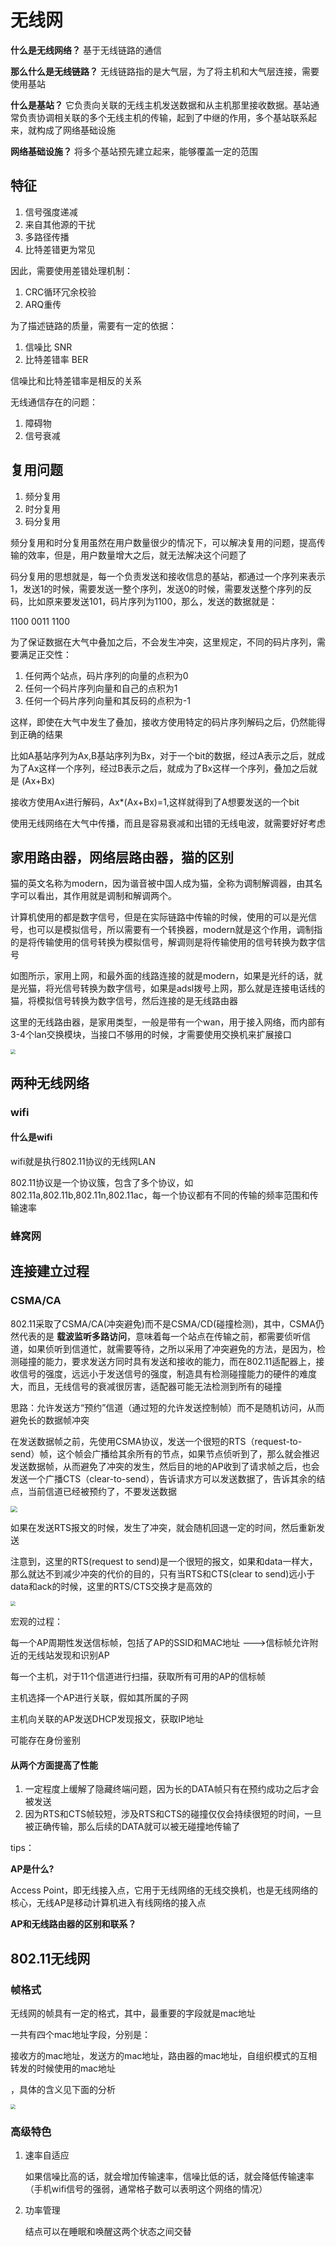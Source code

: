 # 无线网



**什么是无线网络？**  基于无线链路的通信

**那么什么是无线链路？** 无线链路指的是大气层，为了将主机和大气层连接，需要使用基站

**什么是基站？** 它负责向关联的无线主机发送数据和从主机那里接收数据。基站通常负责协调相关联的多个无线主机的传输，起到了中继的作用，多个基站联系起来，就构成了网络基础设施

**网络基础设施？**  将多个基站预先建立起来，能够覆盖一定的范围



## 特征

1. 信号强度递减
2. 来自其他源的干扰
3. 多路径传播
4. 比特差错更为常见



因此，需要使用差错处理机制：

1. CRC循环冗余校验
2. ARQ重传



为了描述链路的质量，需要有一定的依据：

1. 信噪比 SNR
2. 比特差错率 BER



信噪比和比特差错率是相反的关系



无线通信存在的问题：

1. 障碍物
2. 信号衰减



## 复用问题



1. 频分复用
2. 时分复用
3. 码分复用



频分复用和时分复用虽然在用户数量很少的情况下，可以解决复用的问题，提高传输的效率，但是，用户数量增大之后，就无法解决这个问题了



码分复用的思想就是，每一个负责发送和接收信息的基站，都通过一个序列来表示1，发送1的时候，需要发送一整个序列，发送0的时候，需要发送整个序列的反码，比如原来要发送101，码片序列为1100，那么，发送的数据就是：

1100 0011 1100 

为了保证数据在大气中叠加之后，不会发生冲突，这里规定，不同的码片序列，需要满足正交性：

1. 任何两个站点，码片序列的向量的点积为0
2. 任何一个码片序列向量和自己的点积为1
3. 任何一个码片序列向量和其反码的点积为-1



这样，即使在大气中发生了叠加，接收方使用特定的码片序列解码之后，仍然能得到正确的结果

比如A基站序列为Ax,B基站序列为Bx，对于一个bit的数据，经过A表示之后，就成为了Ax这样一个序列，经过B表示之后，就成为了Bx这样一个序列，叠加之后就是 (Ax+Bx)

接收方使用Ax进行解码，Ax*(Ax+Bx)=1,这样就得到了A想要发送的一个bit





使用无线网络在大气中传播，而且是容易衰减和出错的无线电波，就需要好好考虑



## 家用路由器，网络层路由器，猫的区别



猫的英文名称为modern，因为谐音被中国人成为猫，全称为调制解调器，由其名字可以看出，其作用就是调制和解调两个。

计算机使用的都是数字信号，但是在实际链路中传输的时候，使用的可以是光信号，也可以是模拟信号，所以需要有一个转换器，modern就是这个作用，调制指的是将传输使用的信号转换为模拟信号，解调则是将传输使用的信号转换为数字信号

如图所示，家用上网，和最外面的线路连接的就是modern，如果是光纤的话，就是光猫，将光信号转换为数字信号，如果是adsl拨号上网，那么就是连接电话线的猫，将模拟信号转换为数字信号，然后连接的是无线路由器

这里的无线路由器，是家用类型，一般是带有一个wan，用于接入网络，而内部有3-4个lan交换模块，当接口不够用的时候，才需要使用交换机来扩展接口

<img src="assets/光纤入户.png" style="zoom:50%;" />



## 两种无线网络



### wifi

#### 什么是wifi

wifi就是执行802.11协议的无线网LAN

802.11协议是一个协议簇，包含了多个协议，如802.11a,802.11b,802.11n,802.11ac，每一个协议都有不同的传输的频率范围和传输速率



### 蜂窝网



## 连接建立过程





### CSMA/CA

802.11采取了CSMA/CA(冲突避免)而不是CSMA/CD(碰撞检测)，其中，CSMA仍然代表的是 **载波监听多路访问**，意味着每一个站点在传输之前，都需要侦听信道，如果侦听到信道忙，就需要等待，之所以采用了冲突避免的方法，是因为，检测碰撞的能力，要求发送方同时具有发送和接收的能力，而在802.11适配器上，接收信号的强度，远远小于发送信号的强度，制造具有检测碰撞能力的硬件的难度大，而且，无线信号的衰减很厉害，适配器可能无法检测到所有的碰撞



思路：允许发送方“预约”信道（通过短的允许发送控制帧）而不是随机访问，从而避免长的数据帧冲突



在发送数据帧之前，先使用CSMA协议，发送一个很短的RTS（request-to-send）帧，这个帧会广播给其余所有的节点，如果节点侦听到了，那么就会推迟发送数据帧，从而避免了冲突的发生，然后目的地的AP收到了请求帧之后，也会发送一个广播CTS（clear-to-send），告诉请求方可以发送数据了，告诉其余的结点，当前信道已经被预约了，不要发送数据

<img src="assets/wifi冲突避免.png" style="zoom:67%;" />



如果在发送RTS报文的时候，发生了冲突，就会随机回退一定的时间，然后重新发送

注意到，这里的RTS(request to send)是一个很短的报文，如果和data一样大，那么就达不到减少冲突的代价的目的，只有当RTS和CTS(clear to send)远小于data和ack的时候，这里的RTS/CTS交换才是高效的



<img src="assets/CSMA_CA.png" style="zoom:50%;" />



宏观的过程：

每一个AP周期性发送信标帧，包括了AP的SSID和MAC地址   --->信标帧允许附近的⽆线站发现和识别AP  

每一个主机，对于11个信道进行扫描，获取所有可用的AP的信标帧

主机选择一个AP进行关联，假如其所属的子网

主机向关联的AP发送DHCP发现报文，获取IP地址

可能存在身份鉴别



#### 从两个方面提高了性能

1. 一定程度上缓解了隐藏终端问题，因为长的DATA帧只有在预约成功之后才会被发送
2. 因为RTS和CTS帧较短，涉及RTS和CTS的碰撞仅仅会持续很短的时间，一旦被正确传输，那么后续的DATA就可以被无碰撞地传输了





tips：

**AP是什么?**

Access Point，即无线接入点，它用于无线网络的无线交换机，也是无线网络的核心，无线AP是移动计算机进入有线网络的接入点



**AP和无线路由器的区别和联系？**









## 802.11无线网



### 帧格式

无线网的帧具有一定的格式，其中，最重要的字段就是mac地址

一共有四个mac地址字段，分别是：

接收方的mac地址，发送方的mac地址，路由器的mac地址，自组织模式的互相转发的时候使用的mac地址

，具体的含义见下面的分析

<img src="assets/802.11无线帧格式.jpg" style="zoom:50%;" />





### 高级特色



1. 速率自适应

   如果信噪比高的话，就会增加传输速率，信噪比低的话，就会降低传输速率（手机wifi信号的强弱，通常格子数可以表明这个网络的情况）

2. 功率管理

   结点可以在睡眠和唤醒这两个状态之间交替

